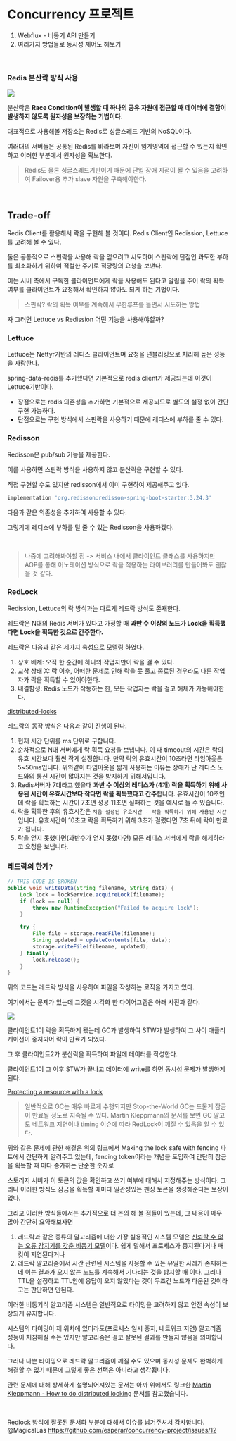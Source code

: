 # Concurrency 프로젝트

1. Webflux - 비동기 API 만들기
2. 여러가지 방법들로 동시성 제어도 해보기

<br>

### Redis 분산락 방식 사용

![](https://img1.daumcdn.net/thumb/R1280x0/?scode=mtistory2&fname=https%3A%2F%2Fblog.kakaocdn.net%2Fdn%2Fb8XI8O%2FbtszM1YHVMa%2FMbKUTWapMhO8K7YkAg8cmK%2Fimg.png)

분산락은 **Race Condition이 발생할 때 하나의 공유 자원에 접근할 때 데이터에 결함이 발생하지 않도록 원자성을 보장하는 기법이다.**

대표적으로 사용해볼 저장소는 Redis로 싱글스레드 기반의 NoSQL이다.

여러대의 서버들은 공통된 Redis를 바라보며 자신이 임계영역에 접근할 수 있는지 확인하고 이러한 부분에서 원자성을 확보한다.

> Redis도 물론 싱글스레드기반이기 때문에 단일 장애 지점이 될 수 있음을 고려하여 Failover용 추가 slave 자원을 구축해야한다.


<br>

## Trade-off

Redis Client를 활용해서 락을 구현해 볼 것이다. Redis Client인 Redission, Lettuce를 고려해 볼 수 있다.

둘은 공통적으로 스핀락을 사용해 락을 얻으려고 시도하며 스핀락에 단점인 과도한 부하를 최소화하기 위하여 적절한 주기로 적당량의 요청을 보낸다.

이는 서버 측에서 구독한 클라이언트에게 락을 사용해도 된다고 알림을 주어 락의 획득 여부를 클라이언트가 요청해서 확인하지 않아도 되게 하는 기법이다.

> 스핀락? 락의 획득 여부를 계속해서 무한루프를 돌면서 시도하는 방법

자 그러면 Lettuce vs Redission 어떤 기능을 사용해야할까?

### Lettuce

Lettuce는 Nettyr기반의 레디스 클라이언트며 요청을 넌블러킹으로 처리해 높은 성능을 자랑한다.

spring-data-redis를 추가했다면 기본적으로 redis client가 제공되는데 이것이 Lettuce기반이다.

- 장점으로는 redis 의존성을 추가하면 기본적으로 제공되므로 별도의 설정 없이 간단 구현 가능하다.
- 단점으로는 구현 방식에서 스핀락을 사용하기 때문에 레디스에 부하를 줄 수 있다.


### Redisson

Redisson은 pub/sub 기능을 제공한다.

이를 사용하면 스핀락 방식을 사용하지 않고 분산락을 구현할 수 있다.

직접 구현할 수도 있지만 redisson에서 이미 구현하여 제공해주고 있다.

```gradle
implementation 'org.redisson:redisson-spring-boot-starter:3.24.3'
```

다음과 같은 의존성을 추가하여 사용할 수 있다.

그렇기에 레디스에 부하를 덜 줄 수 있는 Redisson을 사용하겠다.

<br>

> 나중에 고려해봐야할 점 -> 서비스 내에서 클라이언트 클래스를 사용하지만 AOP를 통해 어노테이션 방식으로 락을 적용하는 라이브러리를 만들어봐도 괜찮을 것 같다. 

### RedLock

Redission, Lettuce의 락 방식과는 다르게 레드락 방식도 존재한다.

레드락은 N대의 Redis 서버가 있다고 가정할 때 **과반 수 이상의 노드가 Lock을 획득했다면 Lock을 획득한 것으로 간주한다.**

레드락은 다음과 같은 세가지 속성으로 모델링 하였다.

1. 상호 배제:  오직 한 순간에 하나의 작업자만이 락을 걸 수 있다.
2. 교착 상태 X: 락 이후, 어떠한 문제로 인해 락을 못 풀고 종료된 경우라도 다른 작업자가 락을 획득할 수 있어야한다.
3. 내결함성: Redis 노드가 작동하는 한, 모든 작업자는 락을 걸고 해체가 가능해야한다.

[distributed-locks](https://redis.io/docs/manual/patterns/distributed-locks/)

레드락의 동작 방식은 다음과 같이 진행이 된다.

1. 현재 시간 단위를 ms 단위로 구합니다.
2. 순차적으로 N대 서버에게 락 획득 요청을 보냅니다. 이 때 timeout의 시간은 락의 유효 시간보다 훨씬 작게 설정합니다. 만약 락의 유효시간이 10초라면 타임아웃은 5~50ms입니다. 위와같이 타임아웃을 짧게 사용하는 이유는 장애가 난 레디스 노드와의 통신 시간이 많아지는 것을 방지하기 위해서입니다.
3. Redis서버가 7대라고 했을때 **과반 수 이상의 레디스가 (4개) 락을 획득하기 위해 사용된 시간이 유효시간보다 작다면 락을 획득했다고 간주**합니다. 유효시간이 10초인데 락을 획득하는 시간이 7초면 성공 11초면 실패하는 것을 예시로 들 수 있습니다.
4. 락을 획득한 후의 유효시간은 `처음 설정된 유효시간 - 락을 획득하기 위해 사용된 시간`입니다. 유효시간이 10초고 락을 획득하기 위해 3초가 걸렸다면 7초 뒤에 락이 만료가 됩니다.
5. 락을 얻지 못했다면(과반수가 얻지 못했다면) 모든 레디스 서버에게 락을 해제하라고 요청을 보냅니다.

### 레드락의 한계?

```java
// THIS CODE IS BROKEN
public void writeData(String filename, String data) {
    Lock lock = lockService.acquireLock(filename);
    if (lock == null) {
        throw new RuntimeException("Failed to acquire lock");
    }

    try {
        File file = storage.readFile(filename);
        String updated = updateContents(file, data);
        storage.writeFile(filename, updated);
    } finally {
        lock.release();
    }
}
```

위의 코드는 레드락 방식을 사용하여 파일을 작성하는 로직을 가지고 있다.

여기에서는 문제가 있는데 그것을 시각화 한 다이어그램은 아래 사진과 같다.

![](https://miro.medium.com/v2/resize:fit:1400/format:webp/1*wwwIk_UkqKwRJ5ED8Wag4w.png)

클라이언트1이 락을 획득하게 됐는데 GC가 발생하여 STW가 발생하여 그 사이 애플리케이션이 중지되어 락이 만료가 되었다.

그 후 클라이언트2가 분산락을 획득하여 파일에 데이터를 작성한다.

클라이언트1이 그 이후 STW가 끝나고 데이터에 write를 하면 동시성 문제가 발생하게된다.

[Protecting a resource with a lock](https://martin.kleppmann.com/2016/02/08/how-to-do-distributed-locking.html)

> 일반적으로 GC는 매우 빠르게 수행되지만 Stop-the-World GC는 드물게 잠금이 만료될 정도로 지속될 수 있다. Martin Kleppmann의 문서를 보면 GC 말고도 네트워크 지연이나 timing 이슈에 따라 RedLock이 깨질 수 있음을 알 수 있다.

위와 같은 문제에 관한 해결은 위의 링크에서 Making the lock safe with fencing 파트에서 간단하게 알려주고 있는데, fencing token이라는 개념을 도입하여 간단히 잠금을 획득할 때 마다 증가하는 단순한 숫자로

스토리지 서버가 이 토큰의 값을 확인하고 쓰기 여부에 대해서 지정해주는 방식이다. 그러나 이러한 방식도 잠금을 획득할 때마다 일관성있는 펜싱 토큰을 생성해준다는 보장이 없다.

그리고 이러한 방식들에서는 추가적으로 더 논의 해 볼 점들이 있는데, 그 내용이 매우 많아 간단히 요약해보자면

1. 레드락과 같은 종류의 알고리즘에 대한 가장 실용적인 시스템 모델은 [신뢰할 수 없는 오류 감지기를 갖춘 비동기 모델](https://courses.csail.mit.edu/6.852/08/papers/CT96-JACM.pdf)이다. 쉽게 말해서 프로세스가 중지된다거나 패킷이 지연된다거나
2. 레드락 알고리즘에서 시간 관련된 시스템을 사용할 수 있는 유일한 사례가 존재하는데 이는 결과가 오지 않는 노드를 계속해서 기다리는 것을 방지할 때 이다. 그러나 TTL을 설정하고 TTL안에 응답이 오지 않았다는 것이 무조건 노드가 다운된 것이라고는 판단하면 안된다.

이러한 비동기식 알고리즘 시스템은 일반적으로 타이밍을 고려하지 않고 안전 속성이 보장되게 유지합니다. 

시스템의 타이밍이 제 위치에 있더라도(프로세스 일시 중지, 네트워크 지연) 알고리즘 성능이 처참해질 수는 있지만 알고리즘은 결코 잘못된 결과를 만들지 않음을 의미합니다.

그러나 나쁜 타이밍으로 레드락 알고리즘이 깨질 수도 있으며 동시성 문제도 완벽하게 해결할 수 없기 때문에 그렇게 좋은 선택은 아니라고 생각됩니다. 

관련 문제에 대해 상세하게 설명되어져있는 문서는 아까 위에서도 링크한 [Martin Kleppmann - How to do distributed locking](https://martin.kleppmann.com/2016/02/08/how-to-do-distributed-locking.html) 문서를 참고했습니다.

<br>

Redlock 방식에 잘못된 문서화 부분에 대해서 이슈를 남겨주셔서 감사합니다. @MagicalLas https://github.com/esperar/concurrency-project/issues/12
